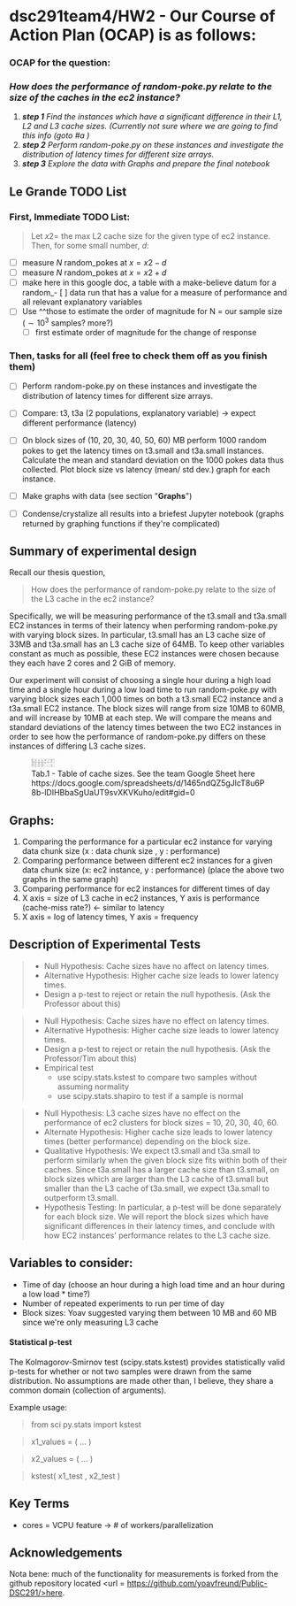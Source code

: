 <!-- START OF DOCUMENT -->
# dsc291team4/HW2 - Our Course of Action Plan (OCAP) is as follows:
### OCAP for the question:
### _*How does the performance of random-poke.py relate to the size of the caches in the ec2 instance?*_
1. _**step 1** Find the instances which have a significant difference in their L1, L2 and L3 cache sizes. (Currently not sure where we are going to find this info (goto #a )_
1. _**step 2**  Perform random-poke.py on these instances and investigate the distribution of latency times for different size arrays._
1. _**step 3** Explore the data with *Graphs* and prepare the final notebook_

## Le Grande TODO List
### First, Immediate TODO List: 
> Let $x2 =$ the max L2 cache size for the given type of ec2 instance. Then, for some small number, $d$:
- [ ] measure $N$ random_pokes at $x = x2 - d$
- [ ] measure $N$ random_pokes at $x = x2 + d$
- [ ] make here in this google doc, a table with a make-believe datum for a random_- [ ] data run that has a value for a measure of performance and all relevant explanatory variables 
- [ ] Use ^^those to estimate the order of magnitude for N = our sample size ($\sim10^3$ samples? more?) 
    - [ ] first estimate order of magnitude for the change of response

### Then, tasks for all (feel free to check them off as you finish them)
<!-- - [x] @mentions, #refs, [links](), **formatting**, and <del>tags</del> supported -->
- [ ] Perform random-poke.py on these instances and investigate the distribution of latency times for different size arrays.
- [ ] Compare: t3, t3a (2 populations, explanatory variable) → expect different performance (latency)

- [ ] On block sizes of (10, 20, 30, 40, 50, 60) MB perform 1000 random pokes to get the latency times on t3.small and t3a.small instances. Calculate the mean and standard deviation on the 1000 pokes data thus collected.  Plot block size vs latency (mean/ std dev.) graph for each instance. 
- [ ] Make graphs with data (see section "**Graphs**")
- [ ] Condense/crystalize all results into a briefest Jupyter notebook (graphs returned by graphing functions if they're complicated)

<!-- ### TODO: tasks for tim ###
## - [ ] TODO: add table of contents
## - [ ] TODO: add flow chart of workflows?
## - [ ] TODO: turn this md into a template for next time and automate it's admin
## - [ ] TODO: add links to md file google sheet and from task list
## - [x] TODO: ask team if they have any good file stamping options
-->

## Summary of experimental design
Recall our thesis question,
> How does the performance of random-poke.py relate to the size of the L3 cache in the ec2 instance?

Specifically, we will be measuring performance of the t3.small and t3a.small EC2 instances in terms of their latency when performing random-poke.py with varying block sizes.  In particular, t3.small has an L3 cache size of 33MB and t3a.small has an L3 cache size of 64MB. To keep other variables constant as much as possible, these EC2 instances were chosen because they each have 2 cores and 2 GiB of memory. 

Our experiment will consist of choosing a single hour during a high load time and a single hour during a low load time to run random-poke.py with varying block sizes each 1,000 times on both a t3.small EC2 instance and a t3a.small EC2 instance. The block sizes will range from size 10MB to 60MB, and will increase by 10MB at each step. We will compare the means and standard deviations of the latency times between the two EC2 instances in order to see how the performance of random-poke.py differs on these instances of differing L3 cache sizes.

 <figure>
  <img src="fig/tab_1.png" alt="Trulli" style="width:10%">
  <figcaption>Tab.1 - Table of cache sizes.  See the team Google Sheet here https://docs.google.com/spreadsheets/d/1465ndQZ5gJlcT8u6P8b-lDIHBbaSgUaUT9svXKVKuho/edit#gid=0</figcaption>
</figure>



## Graphs:
1. Comparing the performance for a particular ec2 instance for varying data chunk size (x : data chunk size , y : performance)
1. Comparing performance between different ec2 instances for a given data chunk size (x: ec2 instance, y : performance) (place the above two graphs in the same graph)
1. Comparing performance for ec2 instances for different times of day 
1. X axis  = size of L3 cache in ec2 instances, Y axis is performance 
(cache-miss rate?) ← similar to latency 
1. X axis = log of latency times, Y axis = frequency

## Description of Experimental Tests

> - Null Hypothesis: Cache sizes have no affect on latency times.
> - Alternative Hypothesis: Higher cache size leads to lower latency times.
> - Design a p-test to reject or retain the null hypothesis. (Ask the Professor about this)

> - Null Hypothesis: Cache sizes have no effect on latency times.
> - Alternative Hypothesis: Higher cache size leads to lower latency times.
> - Design a p-test to reject or retain the null hypothesis. (Ask the Professor/Tim about this)
> - Empirical test 
>     - use scipy.stats.kstest to compare two samples without assuming normality
>     - use scipy.stats.shapiro to test if a sample is normal


> - Null Hypothesis: L3 cache sizes have no effect on the performance of ec2 clusters for block sizes = 10, 20, 30, 40, 60. 
> - Alternate Hypothesis: Higher cache size leads to lower latency times (better performance) depending on the block size.
> - Qualitative Hypothesis: We expect t3.small and t3a.small to perform similarly when the given block size fits within both of their caches. Since t3a.small has a larger cache size than t3.small, on block sizes which are larger than the L3 cache of t3.small but smaller than the L3 cache of t3a.small, we expect t3a.small to outperform t3.small.  
> - Hypothesis Testing: In particular, a p-test will be done separately for each block size. We will report the block sizes which have significant differences in their latency times, and conclude with how EC2 instances' performance relates to the L3 cache size.

## Variables to consider: 
* Time of day (choose an hour during a high load time and an hour during a low load * time?) 
* Number of repeated experiments to run per time of day 
* Block sizes: Yoav suggested varying them between 10 MB and 60 MB since we're only measuring L3 cache  

#### **Statistical p-test**
The Kolmagorov-Smirnov test (scipy.stats.kstest) provides statistically valid p-tests for whether or not two samples were drawn from the same distribution.  No assumptions are made other than, I believe, they share a common domain (collection of arguments).

Example usage:
> from sci py.stats import kstest

> x1_values = (  …  )

> x2_values = (  …  )

> kstest( x1_test , x2_test )

## Key Terms
- cores = VCPU feature → # of workers/parallelization 

## Acknowledgements
Nota bene: much of the functionality for measurements is forked from the github repository located <url = https://github.com/yoavfreund/Public-DSC291/>here</url>.

<!-- END OF DOCUMENT -->